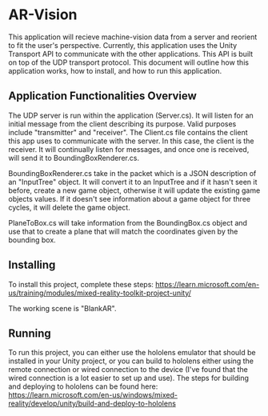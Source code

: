 # AR-Vision
This application will recieve machine-vision data from a server and reorient to fit the user's perspective. Currently, this application uses the Unity Transport API to communicate with the other applications. This API is built on top of the UDP transport protocol. This document will outline how this application works, how to install, and how to run this application.

## Application Functionalities Overview
The UDP server is run within the application (Server.cs). It will listen for an initial message from the client describing its purpose. Valid purposes include "transmitter" and "receiver". The Client.cs file contains the client this app uses to communicate with the server. In this case, the client is the receiver. It will continually listen for messages, and once one is received, will send it to BoundingBoxRenderer.cs. 

BoundingBoxRenderer.cs take in the packet which is a JSON description of an "InputTree" object. It will convert it to an InputTree and if it hasn't seen it before, create a new game object, otherwise it will update the existing game objects values. If it doesn't see information about a game object for three cycles, it will delete the game object. 

PlaneToBox.cs will take information from the BoundingBox.cs object and use that to create a plane that will match the coordinates given by the bounding box. 

## Installing
To install this project, complete these steps: https://learn.microsoft.com/en-us/training/modules/mixed-reality-toolkit-project-unity/

The working scene is "BlankAR".

## Running
To run this project, you can either use the hololens emulator that should be installed in your Unity project, or you can build to hololens either using the remote connection or wired connection to the device (I've found that the wired connection is a lot easier to set up and use). The steps for building and deploying to hololens can be found here: https://learn.microsoft.com/en-us/windows/mixed-reality/develop/unity/build-and-deploy-to-hololens
